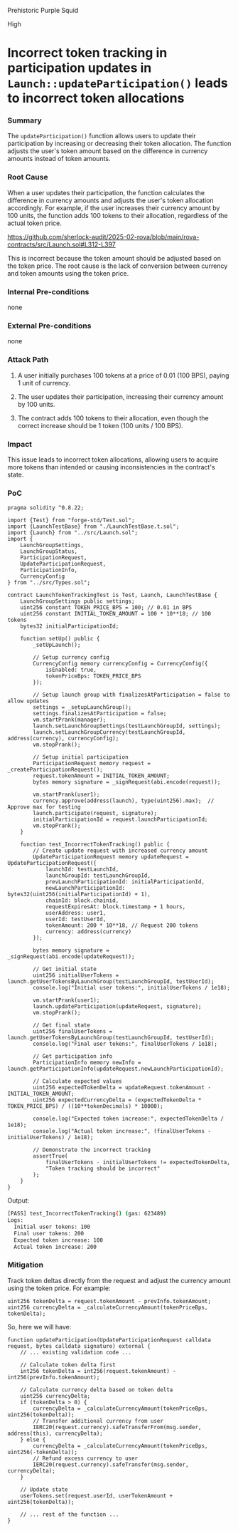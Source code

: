 Prehistoric Purple Squid

High

# Incorrect token tracking in participation updates in `Launch::updateParticipation()` leads to incorrect token allocations

### Summary

The `updateParticipation()` function allows users to update their participation by increasing or decreasing their token allocation. The function adjusts the user's token amount based on the difference in currency amounts instead of token amounts.

### Root Cause

When a user updates their participation, the function calculates the difference in currency amounts and adjusts the user's token allocation accordingly. For example, if the user increases their currency amount by 100 units, the function adds 100 tokens to their allocation, regardless of the actual token price.

https://github.com/sherlock-audit/2025-02-rova/blob/main/rova-contracts/src/Launch.sol#L312-L397

This is incorrect because the token amount should be adjusted based on the token price. The root cause is the lack of conversion between currency and token amounts using the token price.


### Internal Pre-conditions

none

### External Pre-conditions

none

### Attack Path

1. A user initially purchases 100 tokens at a price of 0.01 (100 BPS), paying 1 unit of currency.

2. The user updates their participation, increasing their currency amount by 100 units.

3. The contract adds 100 tokens to their allocation, even though the correct increase should be 1 token (100 units / 100 BPS).

### Impact

This issue leads to incorrect token allocations, allowing users to acquire more tokens than intended or causing inconsistencies in the contract's state.

### PoC

```solidity
pragma solidity ^0.8.22;

import {Test} from "forge-std/Test.sol";
import {LaunchTestBase} from "./LaunchTestBase.t.sol";
import {Launch} from "../src/Launch.sol";
import {
    LaunchGroupSettings,
    LaunchGroupStatus,
    ParticipationRequest,
    UpdateParticipationRequest,
    ParticipationInfo,
    CurrencyConfig
} from "../src/Types.sol";

contract LaunchTokenTrackingTest is Test, Launch, LaunchTestBase {
    LaunchGroupSettings public settings;
    uint256 constant TOKEN_PRICE_BPS = 100; // 0.01 in BPS
    uint256 constant INITIAL_TOKEN_AMOUNT = 100 * 10**18; // 100 tokens
    bytes32 initialParticipationId;
    
    function setUp() public {
        _setUpLaunch();

        // Setup currency config
        CurrencyConfig memory currencyConfig = CurrencyConfig({
            isEnabled: true,
            tokenPriceBps: TOKEN_PRICE_BPS
        });

        // Setup launch group with finalizesAtParticipation = false to allow updates
        settings = _setupLaunchGroup();
        settings.finalizesAtParticipation = false;
        vm.startPrank(manager);
        launch.setLaunchGroupSettings(testLaunchGroupId, settings);
        launch.setLaunchGroupCurrency(testLaunchGroupId, address(currency), currencyConfig);
        vm.stopPrank();

        // Setup initial participation
        ParticipationRequest memory request = _createParticipationRequest();
        request.tokenAmount = INITIAL_TOKEN_AMOUNT;
        bytes memory signature = _signRequest(abi.encode(request));

        vm.startPrank(user1);
        currency.approve(address(launch), type(uint256).max);  // Approve max for testing
        launch.participate(request, signature);
        initialParticipationId = request.launchParticipationId;
        vm.stopPrank();
    }

    function test_IncorrectTokenTracking() public {
        // Create update request with increased currency amount
        UpdateParticipationRequest memory updateRequest = UpdateParticipationRequest({
            launchId: testLaunchId,
            launchGroupId: testLaunchGroupId,
            prevLaunchParticipationId: initialParticipationId,
            newLaunchParticipationId: bytes32(uint256(initialParticipationId) + 1),
            chainId: block.chainid,
            requestExpiresAt: block.timestamp + 1 hours,
            userAddress: user1,
            userId: testUserId,
            tokenAmount: 200 * 10**18, // Request 200 tokens
            currency: address(currency)
        });

        bytes memory signature = _signRequest(abi.encode(updateRequest));

        // Get initial state
        uint256 initialUserTokens = launch.getUserTokensByLaunchGroup(testLaunchGroupId, testUserId);
        console.log("Initial user tokens:", initialUserTokens / 1e18);

        vm.startPrank(user1);
        launch.updateParticipation(updateRequest, signature);
        vm.stopPrank();

        // Get final state
        uint256 finalUserTokens = launch.getUserTokensByLaunchGroup(testLaunchGroupId, testUserId);
        console.log("Final user tokens:", finalUserTokens / 1e18);

        // Get participation info
        ParticipationInfo memory newInfo = launch.getParticipationInfo(updateRequest.newLaunchParticipationId);
        
        // Calculate expected values
        uint256 expectedTokenDelta = updateRequest.tokenAmount - INITIAL_TOKEN_AMOUNT;
        uint256 expectedCurrencyDelta = (expectedTokenDelta * TOKEN_PRICE_BPS) / ((10**tokenDecimals) * 10000);
        
        console.log("Expected token increase:", expectedTokenDelta / 1e18);
        console.log("Actual token increase:", (finalUserTokens - initialUserTokens) / 1e18);
        
        // Demonstrate the incorrect tracking
        assertTrue(
            finalUserTokens - initialUserTokens != expectedTokenDelta,
            "Token tracking should be incorrect"
        );
    }
}
```
Output:
```bash
[PASS] test_IncorrectTokenTracking() (gas: 623489)
Logs:
  Initial user tokens: 100
  Final user tokens: 200
  Expected token increase: 100
  Actual token increase: 200
```

### Mitigation

Track token deltas directly from the request and adjust the currency amount using the token price. For example:
```solidity
uint256 tokenDelta = request.tokenAmount - prevInfo.tokenAmount; 
uint256 currencyDelta = _calculateCurrencyAmount(tokenPriceBps, tokenDelta);
```
So, here we will have:
```solidity
function updateParticipation(UpdateParticipationRequest calldata request, bytes calldata signature) external {
    // ... existing validation code ...

    // Calculate token delta first
    int256 tokenDelta = int256(request.tokenAmount) - int256(prevInfo.tokenAmount);
    
    // Calculate currency delta based on token delta
    uint256 currencyDelta;
    if (tokenDelta > 0) {
        currencyDelta = _calculateCurrencyAmount(tokenPriceBps, uint256(tokenDelta));
        // Transfer additional currency from user
        IERC20(request.currency).safeTransferFrom(msg.sender, address(this), currencyDelta);
    } else {
        currencyDelta = _calculateCurrencyAmount(tokenPriceBps, uint256(-tokenDelta));
        // Refund excess currency to user
        IERC20(request.currency).safeTransfer(msg.sender, currencyDelta);
    }

    // Update state
    userTokens.set(request.userId, userTokenAmount + uint256(tokenDelta));
    
    // ... rest of the function ...
}
```